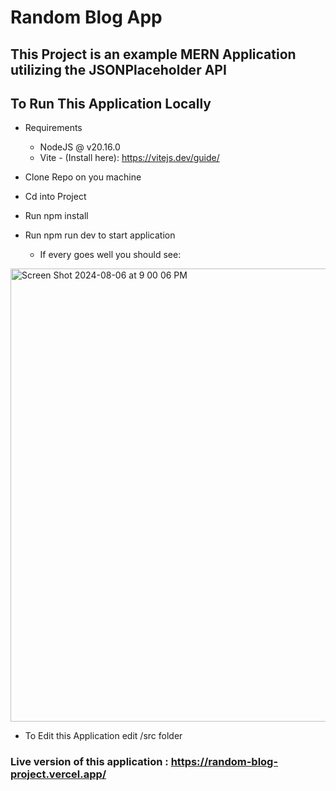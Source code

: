 # Random Blog App

## This Project is an example MERN Application utilizing the JSONPlaceholder API


## To Run This Application Locally 

  - Requirements
      - NodeJS @ v20.16.0
      - Vite -  (Install here): https://vitejs.dev/guide/

  - Clone Repo on you machine
  - Cd into Project
  - Run npm install
  - Run npm run dev to start application
      - If every goes well you should see:
   <img width="725" alt="Screen Shot 2024-08-06 at 9 00 06 PM" src="https://github.com/user-attachments/assets/0b2add04-4c5d-483f-bcbc-9b2e88a065aa">

  - To Edit this Application edit /src folder


### Live version of this application : https://random-blog-project.vercel.app/

        

